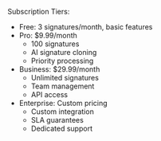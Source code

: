 Subscription Tiers:
- Free: 3 signatures/month, basic features
- Pro: $9.99/month
  - 100 signatures
  - AI signature cloning
  - Priority processing
- Business: $29.99/month
  - Unlimited signatures
  - Team management
  - API access
- Enterprise: Custom pricing
  - Custom integration
  - SLA guarantees
  - Dedicated support